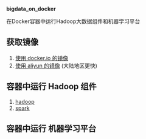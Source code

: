**bigdata_on_docker**

在Docker容器中运行Hadoop大数据组件和机器学习平台

## 获取镜像

1. [使用 docker.io 的镜像](images_aliyun.md)
1. [使用 aliyun 的镜像](images_aliyun.md) (大陆地区更快)


## 容器中运行 Hadoop 组件
1. [hadoop](hadoop)
1. [spark](spark)

## 容器中运行 机器学习平台






